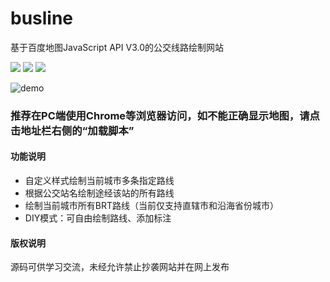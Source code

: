 # busline
基于百度地图JavaScript API V3.0的公交线路绘制网站

[![](https://img.shields.io/badge/Version-3.1-brightgreen.svg)](https://www.wzbus.xyz)
[![](https://img.shields.io/badge/BMap_JSAPI-3.0-blue.svg)](http://lbsyun.baidu.com/index.php?title=jspopular3.0)
[![](https://img.shields.io/badge/JQuery-3.4.1-blue.svg)](https://jquery.com/)

![demo](https://github.com/wzbus/busline/blob/master/demo.jpg)
### 推荐在PC端使用Chrome等浏览器访问，如不能正确显示地图，请点击地址栏右侧的“加载脚本”
#### 功能说明
* 自定义样式绘制当前城市多条指定路线
* 根据公交站名绘制途经该站的所有路线
* 绘制当前城市所有BRT路线（当前仅支持直辖市和沿海省份城市）
* DIY模式：可自由绘制路线、添加标注
#### 版权说明
源码可供学习交流，未经允许禁止抄袭网站并在网上发布